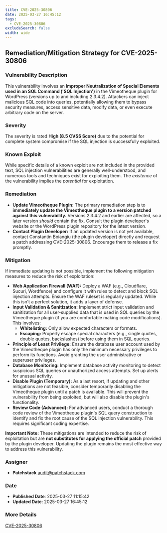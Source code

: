```yaml
---
title: CVE-2025-30806
date: 2025-03-27 16:45:12
tags:
  - CVE-2025-30806
excludeSearch: false
width: wide
---
```


## Remediation/Mitigation Strategy for CVE-2025-30806

### Vulnerability Description

This vulnerability involves an **Improper Neutralization of Special Elements used in an SQL Command ('SQL Injection')** in the Vimeotheque plugin for WordPress (versions up to and including 2.3.4.2). Attackers can inject malicious SQL code into queries, potentially allowing them to bypass security measures, access sensitive data, modify data, or even execute arbitrary code on the server.

### Severity

The severity is rated **High (8.5 CVSS Score)** due to the potential for complete system compromise if the SQL injection is successfully exploited.

### Known Exploit

While specific details of a known exploit are not included in the provided text, SQL injection vulnerabilities are generally well-understood, and numerous tools and techniques exist for exploiting them. The *existence* of the vulnerability implies the *potential* for exploitation.

### Remediation

*   **Update Vimeotheque Plugin:**  The primary remediation step is to **immediately update the Vimeotheque plugin to a version patched against this vulnerability.** Versions 2.3.4.2 and earlier are affected, so a later version *should* contain the fix.  Consult the plugin developer's website or the WordPress plugin repository for the latest version.
*   **Contact Plugin Developer:**  If an updated version is not yet available, contact Constantin Boiangiu (the plugin developer) directly and request a patch addressing CVE-2025-30806.  Encourage them to release a fix promptly.

### Mitigation

If immediate updating is not possible, implement the following mitigation measures to reduce the risk of exploitation:

*   **Web Application Firewall (WAF):** Deploy a WAF (e.g., Cloudflare, Sucuri, Wordfence) and configure it with rules to detect and block SQL injection attempts.  Ensure the WAF ruleset is regularly updated.  While this isn't a perfect solution, it adds a layer of defense.
*   **Input Validation & Sanitization:**  Implement strict input validation and sanitization for all user-supplied data that is used in SQL queries by the Vimeotheque plugin (if you are comfortable making code modifications). This involves:
    *   **Whitelisting:** Only allow expected characters or formats.
    *   **Escaping:** Properly escape special characters (e.g., single quotes, double quotes, backslashes) before using them in SQL queries.
*   **Principle of Least Privilege:** Ensure the database user account used by the Vimeotheque plugin has only the minimum necessary privileges to perform its functions.  Avoid granting the user administrative or superuser privileges.
*   **Database Monitoring:**  Implement database activity monitoring to detect suspicious SQL queries or unauthorized access attempts.  Set up alerts for unusual activity.
*   **Disable Plugin (Temporary):** As a last resort, if updating and other mitigations are not feasible, consider temporarily disabling the Vimeotheque plugin until a patch is available.  This will prevent the vulnerability from being exploited, but will also disable the plugin's functionality.
*   **Review Code (Advanced):** For advanced users, conduct a thorough code review of the Vimeotheque plugin's SQL query construction to identify and fix the root cause of the SQL injection vulnerability. This requires significant coding expertise.

**Important Note:** These mitigations are intended to reduce the risk of exploitation but are **not substitutes for applying the official patch** provided by the plugin developer.  Updating the plugin remains the most effective way to address this vulnerability.

### Assigner
- **Patchstack** <audit@patchstack.com>

### Date
- **Published Date**: 2025-03-27 11:15:42
- **Updated Date**: 2025-03-27 16:45:12

### More Details
[CVE-2025-30806](https://www.cvedetails.com/cve/CVE-2025-30806)